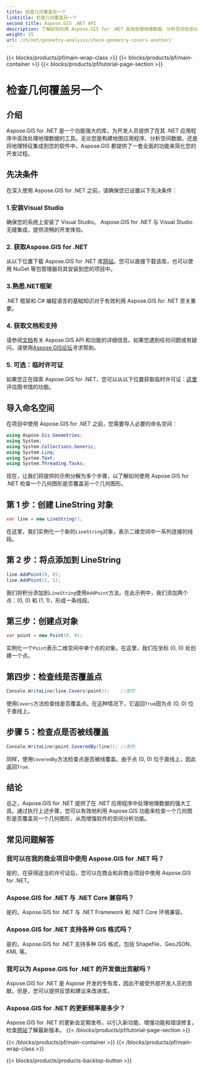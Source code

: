 ```yaml
---
title: 检查几何覆盖另一个
linktitle: 检查几何覆盖另一个
second_title: Aspose.GIS .NET API
description: 了解如何利用 Aspose.GIS for .NET 高效处理地理数据、分析空间信息以及将地图功能集成到您的 .NET 应用程序中。
weight: 15
url: /zh/net/geometry-analysis/check-geometry-covers-another/
---
```


{{< blocks/products/pf/main-wrap-class >}}
{{< blocks/products/pf/main-container >}}
{{< blocks/products/pf/tutorial-page-section >}}

# 检查几何覆盖另一个

## 介绍
Aspose.GIS for .NET 是一个功能强大的库，为开发人员提供了在其 .NET 应用程序中高效处理地理数据的工具。无论您是构建地图应用程序、分析空间数据，还是将地理特征集成到您的软件中，Aspose.GIS 都提供了一套全面的功能来简化您的开发过程。
## 先决条件
在深入使用 Aspose.GIS for .NET 之前，请确保您已设置以下先决条件：
### 1.安装Visual Studio
确保您的系统上安装了 Visual Studio。 Aspose.GIS for .NET 与 Visual Studio 无缝集成，提供流畅的开发体验。
### 2. 获取Aspose.GIS for .NET
从以下位置下载 Aspose.GIS for .NET 库[网站](https://releases.aspose.com/gis/net/)。您可以直接下载该库，也可以使用 NuGet 等包管理器将其安装到您的项目中。
### 3.熟悉.NET框架
.NET 框架和 C# 编程语言的基础知识对于有效利用 Aspose.GIS for .NET 至关重要。
### 4. 获取文档和支持
请参阅[文档](https://reference.aspose.com/gis/net/)有关 Aspose.GIS API 和功能的详细信息。如果您遇到任何问题或有疑问，请使用[Aspose.GIS论坛](https://forum.aspose.com/c/gis/33)寻求帮助。
### 5. 可选：临时许可证
如果您正在探索 Aspose.GIS for .NET，您可以从以下位置获取临时许可证：[这里](https://purchase.aspose.com/temporary-license/)评估图书馆的功能。

## 导入命名空间
在项目中使用 Aspose.GIS for .NET 之前，您需要导入必要的命名空间：
```csharp
using Aspose.Gis.Geometries;
using System;
using System.Collections.Generic;
using System.Linq;
using System.Text;
using System.Threading.Tasks;
```

现在，让我们将提供的示例分解为多个步骤，以了解如何使用 Aspose.GIS for .NET 检查一个几何图形是否覆盖另一个几何图形。
## 第 1 步：创建 LineString 对象
```csharp
var line = new LineString();
```
在这里，我们实例化一个新的`LineString`对象，表示二维空间中一系列连接的线段。
## 第 2 步：将点添加到 LineString
```csharp
line.AddPoint(0, 0);
line.AddPoint(1, 1);
```
我们将积分添加到`LineString`使用`AddPoint`方法。在此示例中，我们添加两个点：(0, 0) 和 (1, 1)，形成一条线段。
## 第三步：创建点对象
```csharp
var point = new Point(0, 0);
```
实例化一个`Point`表示二维空间中单个点的对象。在这里，我们在坐标 (0, 0) 处创建一个点。
## 第四步：检查线是否覆盖点
```csharp
Console.WriteLine(line.Covers(point));    //真的
```
使用`Covers`方法检查线是否覆盖点。在这种情况下，它返回`True`因为点 (0, 0) 位于直线上。
## 步骤 5：检查点是否被线覆盖
```csharp
Console.WriteLine(point.CoveredBy(line)); //真的
```
同样，使用`CoveredBy`方法检查点是否被线覆盖。由于点 (0, 0) 位于直线上，因此返回`True`.

## 结论
总之，Aspose.GIS for .NET 提供了在 .NET 应用程序中处理地理数据的强大工具。通过执行上述步骤，您可以有效地利用 Aspose.GIS 功能来检查一个几何图形是否覆盖另一个几何图形，从而增强软件的空间分析功能。
## 常见问题解答
### 我可以在我的商业项目中使用 Aspose.GIS for .NET 吗？
是的，在获得适当的许可证后，您可以在商业和非商业项目中使用 Aspose.GIS for .NET。
### Aspose.GIS for .NET 与 .NET Core 兼容吗？
是的，Aspose.GIS for .NET 与 .NET Framework 和 .NET Core 环境兼容。
### Aspose.GIS for .NET 支持各种 GIS 格式吗？
是的，Aspose.GIS for .NET 支持多种 GIS 格式，包括 Shapefile、GeoJSON、KML 等。
### 我可以为 Aspose.GIS for .NET 的开发做出贡献吗？
Aspose.GIS for .NET 是 Aspose 开发的专有库，因此不接受外部开发人员的贡献。但是，您可以提供反馈和建议来改进库。
### Aspose.GIS for .NET 的更新频率是多少？
 Aspose.GIS for .NET 的更新会定期发布，以引入新功能、增强功能和错误修复。检查[网站](https://releases.aspose.com/gis/net/)了解最新版本。
{{< /blocks/products/pf/tutorial-page-section >}}

{{< /blocks/products/pf/main-container >}}
{{< /blocks/products/pf/main-wrap-class >}}

{{< blocks/products/products-backtop-button >}}
